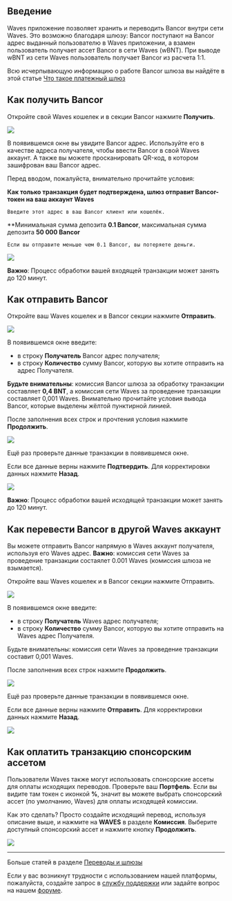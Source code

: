 ## Введение

Waves приложение позволяет хранить и переводить Bancor внутри сети Waves. Это возможно благодаря шлюзу:
Bancor поступают на Bancor адрес выданный пользователю в Waves приложении, а взамен пользователь получает ассет Bancor в сети Waves (wBNT).
При выводе wBNT из сети Waves пользователь получает Bancor из расчета 1:1.

Всю исчерпывающую информацию о работе Bancor шлюза вы найдёте в этой статье [Что такое платежный шлюз](/waves-client/frequently-asked-questions-faq/transfers-and-gateways/payment-gateway.md)

## Как получить Bancor

Откройте свой Waves кошелек и в секции Bancor нажмите **Получить**.

![](/_assets/Bancor_transfers_01.png)

В появившемся окне вы увидите Bancor адрес.
Используйте его в качестве адреса получателя, чтобы ввести Bancor в свой Waves аккаунт.
А также вы можете просканировать QR-код, в котором зашифрован ваш Bancor адрес.

Перед вводом, пожалуйста, внимательно прочитайте условия:

**Как только транзакция будет подтверждена, шлюз отправит Bancor-токен на ваш аккаунт Waves**
```
Введите этот адрес в ваш Bancor клиент или кошелёк.
```
**Минимальная сумма депозита **0.1 Bancor**, максимальная сумма депозита **50 000 Bancor**
```
Если вы отправите меньше чем 0.1 Bancor, вы потеряете деньги.
```

![](/_assets/Bancor_transfers_02.png)

**Важно**: Процесс обработки вашей входящей транзакции может занять до 120 минут.

## Как отправить Bancor

Откройте ваш Waves кошелек и в Bancor секции нажмите **Отправить**.

![](/_assets/Bancor_transfers_01.png)

В появившемся окне введите:

* в строку **Получатель** Bancor адрес получателя;
* в строку **Количество** сумму Bancor, которую вы хотите отправить на адрес Получателя.

**Будьте внимательны**: комиссия Bancor шлюза за обработку транзакции составляет **0,4 BNT**, а комиссия сети Waves за проведение транзакции составляет 0,001 Waves.
Внимательно прочитайте условия вывода Bancor, которые выделены жёлтой пунктирной линией.

После заполнения всех строк и прочтения условия нажмите **Продолжить**.

![](/_assets/Bancor_transfers_04.png)

Ещё раз проверьте данные транзакции в появившемся окне.

Если все данные верны нажмите **Подтвердить**. Для корректировки данных нажмите **Назад**.

![](/_assets/Bancor_transfers_05.png)

**Важно**: Процесс обработки вашей исходящей транзакции может занять до 120 минут.

## Как перевести Bancor в другой Waves аккаунт

Вы можете отправить Bancor напрямую в Waves аккаунт получателя, используя его Waves адрес.
**Важно**: комиссия сети Waves за проведение транзакции состаялет 0.001 Waves \(комиссия шлюза не взымается\).

Откройте ваш Waves кошелек и в Bancor секции нажмите Отправить.

![](/_assets/Bancor_transfers_01.png)

В появившемся окне введите:

* в строку **Получатель** Waves адрес получателя;
* в строку **Количество** сумму Bancor, которую вы хотите отправить на Waves адрес Получателя.

Будьте внимательны: комиссия сети Waves за проведение транзакции составит 0,001 Waves.

После заполнения всех строк нажмите **Продолжить**.

![](/_assets/Bancor_transfers_07.png)

Ещё раз проверьте данные транзакции в появившемся окне.

Если все данные верны нажмите **Отправить**. Для корректировки данных нажмите **Назад**.

![](/_assets/Bancor_transfers_08.png)

## Как оплатить транзакцию спонсорским ассетом

Пользователи Waves также могут использовать спонсорские ассеты для оплаты исходящих переводов. Проверьте ваш **Портфель**. Если вы видите там токен с иконкой **%**, значит вы можете выбрать спонсорский ассет (по умолчанию, Waves) для оплаты исходящей комиссии.

Как это сделать? Просто создайте исходящий перевод, используя описание выше, и нажмите на **WAVES** в разделе **Комиссия**.
Выберите доступный спонсорский ассет и нажмите кнопку **Продолжить**.

![](/_assets/transaction_fee.png)

___

Больше статей в разделе [Переводы и шлюзы](/waves-client/wallet-management.md)

Если у вас возникнут трудности с использованием нашей платформы, пожалуйста, создайте запрос в [службу поддержки](https://support.wavesplatform.com/) или задайте вопрос на нашем [форуме](https://forum.wavesplatform.com/).
